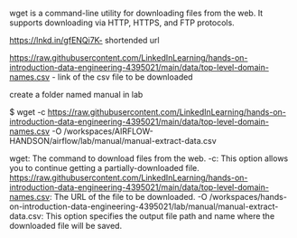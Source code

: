 wget is a command-line utility for downloading files from the web. It supports downloading via HTTP, HTTPS, and FTP protocols.

https://lnkd.in/gfENQi7K- shortended url

https://raw.githubusercontent.com/LinkedInLearning/hands-on-introduction-data-engineering-4395021/main/data/top-level-domain-names.csv - link of the csv file to be downloaded

create a folder named manual in lab

$ wget -c https://raw.githubusercontent.com/LinkedInLearning/hands-on-introduction-data-engineering-4395021/main/data/top-level-domain-names.csv -O /workspaces/AIRFLOW-HANDSON/airflow/lab/manual/manual-extract-data.csv

wget: The command to download files from the web.
-c: This option allows you to continue getting a partially-downloaded file.
https://raw.githubusercontent.com/LinkedInLearning/hands-on-introduction-data-engineering-4395021/main/data/top-level-domain-names.csv: The URL of the file to be downloaded.
-O /workspaces/hands-on-introduction-data-engineering-4395021/lab/manual/manual-extract-data.csv: This option specifies the output file path and name where the downloaded file will be saved.
